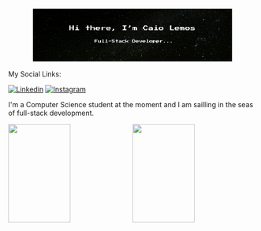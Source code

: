 
<p align="center"><img width="80%" alt="Hi there, I'm Caio Lemos" src="./gitgif.gif" /></p>


My Social Links:

[![Linkedin](https://img.shields.io/badge/LinkedIn-0077B5?style=for-the-badge&logo=linkedin&logoColor=white)](https://www.linkedin.com/in/caio-lemos-dantas-08539124b/) [![Instagram](https://img.shields.io/badge/Instagram-E4405F?style=for-the-badge&logo=instagram&logoColor=white)](https://www.instagram.com/caio._.kyo/)

I'm a Computer Science student at the moment and I am sailling in the seas of full-stack development. 


<div style="display: flex; justify-contente: center; ">
    <img align="center" width="50%" height="200px" src="https://github-readme-stats.vercel.app/api?username=Caioledan&show_icons=true&theme=tokyonight&include_all_commits=true&rank_icon=github&hide_border=true">
    <img align="center" width="50%" height="200x" src="https://github-readme-stats.vercel.app/api/top-langs/?username=Caioledan&layout=compact&theme=tokyonight&hide_border=true">

</div>

